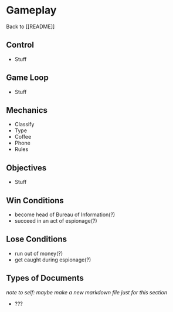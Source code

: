# Gameplay

Back to [[README]]

## Control

- Stuff

## Game Loop

- Stuff

## Mechanics

- Classify
- Type
- Coffee
- Phone
- Rules

## Objectives

- Stuff

## Win Conditions

- become head of Bureau of Information(?)
- succeed in an act of espionage(?)

## Lose Conditions

- run out of money(?)
- get caught during espionage(?)

## Types of Documents

*note to self: maybe make a new markdown file just for this section*

- ???

